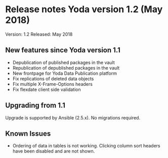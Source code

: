 # Release notes Yoda version 1.2 (May 2018)

Version: 1.2
Released: May 2018

## New features since Yoda version 1.1
- Depublication of published packages in the vault
- Republication of depublished packages in the vault
- New frontpage for Yoda Data Publication platform
- Fix replications of deleted data objects
- Fix multiple X-Frame-Options headers
- Fix flexdate client side validation

## Upgrading from 1.1
Upgrade is supported by Ansible (2.5.x). No migrations required.

## Known Issues
- Ordering of data in tables is not working. Clicking column sort headers have been disabled and are not shown.

